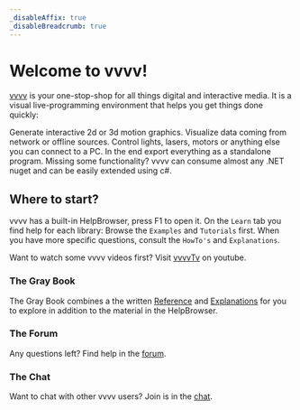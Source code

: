 ```yaml
---
_disableAffix: true
_disableBreadcrumb: true
---
```


# Welcome to vvvv!

[vvvv](http://visualprogramming.net) is your one-stop-shop for all things digital and interactive media. It is a visual live-programming environment that helps you get things done quickly: 

Generate interactive 2d or 3d motion graphics. Visualize data coming from network or offline sources. Control lights, lasers, motors or anything else you can connect to a PC. In the end export everything as a standalone program. Missing some functionality? vvvv can consume almost any .NET nuget and can be easily extended using c#.

## Where to start?

vvvv has a built-in HelpBrowser, press F1 to open it. On the ``Learn`` tab you find help for each library: Browse the ``Examples`` and ``Tutorials`` first. When you have more specific questions, consult the ``HowTo's`` and ``Explanations``.

Want to watch some vvvv videos first? Visit [vvvvTv](https://www.youtube.com/vvvvtv42) on youtube.

### The Gray Book

The Gray Book combines a the written [Reference](reference/hde/gui.md) and [Explanations](introduction/language.md) for you to explore in addition to the material in the HelpBrowser. 

### The Forum

Any questions left? Find help in the [forum](http://discourse.vvvv.org).

### The Chat

Want to chat with other vvvv users? Join is in the [chat](https://app.element.io/#/room/#vvvv:matrix.org).
